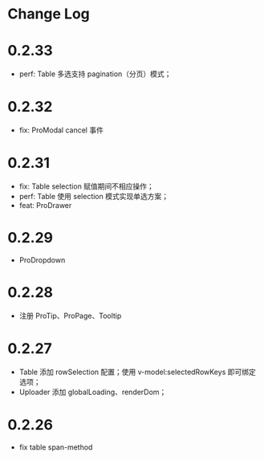# Change Log

# 0.2.33

- perf: Table 多选支持 pagination（分页）模式；

# 0.2.32

- fix: ProModal cancel 事件

# 0.2.31

- fix: Table selection 赋值期间不相应操作；
- perf: Table 使用 selection 模式实现单选方案；
- feat: ProDrawer

# 0.2.29

- ProDropdown

# 0.2.28

- 注册 ProTip、ProPage、Tooltip

# 0.2.27

- Table 添加 rowSelection 配置；使用 v-model:selectedRowKeys 即可绑定选项；
- Uploader 添加 globalLoading、renderDom；

# 0.2.26

- fix table span-method
